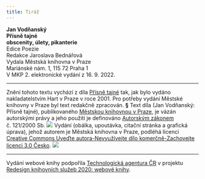 ```yaml
---
title: Tiráž
---
```


**Jan Vodňanský    
Přísně tajné**  
**obscenity, úlety, pikanterie**  
Edice Poezie  
Redakce Jaroslava Bednářová  
Vydala Městská knihovna v Praze  
Mariánské nám. 1, 115 72 Praha 1  
V MKP 2. elektronické vydání z 16. 9. 2022.

***

Znění tohoto textu vychází z díla [Přísně tajné](https://search.mlp.cz/cz/titul/prisne-tajne/2308977/#book-content) tak, jak bylo vydáno nakladatelstvím Hart v Praze v roce 2001. Pro potřeby vydání Městské knihovny v Praze byl text redakčně zpracován.
**§**
Text díla (Jan Vodňanský: Přísně tajné), publikovaného [Městskou knihovnou v Praze](https://www.mlp.cz/cz/), je vázán autorskými právy a jeho použití je definováno [Autorským zákonem](https://www.mkcr.cz/predpisy-zakonu-709.html) č. 121/2000 Sb.
![](../Images/image001.jpg)
Vydání (obálka, upoutávka, citační stránka a grafická úprava), jehož autorem je Městská knihovna v Praze, podléhá licenci [Creative Commons Uveďte autora-Nevyužívejte dílo komerčně-Zachovejte licenci 3.0 Česko](https://creativecommons.org/licenses/by-nc-sa/3.0/cz/).
![](../Images/image002.jpg)

***

Vydání webové knihy podpořila [Technologická agentura ČR](https://www.tacr.cz/) v projektu [Redesign knihovních služeb 2020: webové knihy](https://starfos.tacr.cz/cs/project/TL04000391).